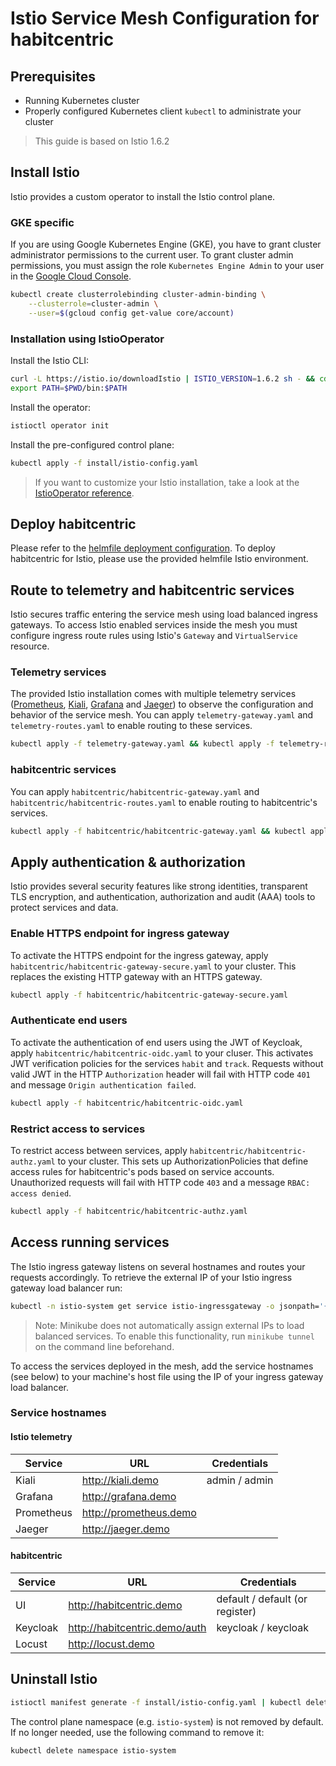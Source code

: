 # Istio Service Mesh Configuration for habitcentric

## Prerequisites

- Running Kubernetes cluster
- Properly configured Kubernetes client `kubectl` to administrate your cluster

> This guide is based on Istio 1.6.2

## Install Istio

Istio provides a custom operator to install the Istio control plane.

### GKE specific

If you are using Google Kubernetes Engine (GKE), you have to grant cluster administrator permissions to the current user. To grant cluster admin permissions, you must assign the role `Kubernetes Engine Admin` to your user in the [Google Cloud Console](https://console.cloud.google.com/iam-admin/iam).

```bash
kubectl create clusterrolebinding cluster-admin-binding \
    --clusterrole=cluster-admin \
    --user=$(gcloud config get-value core/account)
```

### Installation using IstioOperator

Install the Istio CLI:

```bash
curl -L https://istio.io/downloadIstio | ISTIO_VERSION=1.6.2 sh - && cd istio-1.6.2
export PATH=$PWD/bin:$PATH
```

Install the operator:

```bash
istioctl operator init
```

Install the pre-configured control plane:

```bash
kubectl apply -f install/istio-config.yaml
```

> If you want to customize your Istio installation, take a look at the [IstioOperator reference](https://istio.io/latest/docs/reference/config/istio.operator.v1alpha1/).

## Deploy habitcentric

Please refer to the [helmfile deployment configuration](https://gitlab.com/habitcentric-infrastructure/hc-kubernetes). To deploy habitcentric for Istio, please use the provided helmfile Istio environment.

## Route to telemetry and habitcentric services

Istio secures traffic entering the service mesh using load balanced ingress gateways. To access Istio enabled services inside the mesh you must configure ingress route rules using Istio's `Gateway` and `VirtualService` resource.

### Telemetry services

The provided Istio installation comes with multiple telemetry services ([Prometheus](https://prometheus.io/), [Kiali](https://kiali.io/), [Grafana](https://grafana.com/) and [Jaeger](https://www.jaegertracing.io/)) to observe the configuration and behavior of the service mesh.
You can apply `telemetry-gateway.yaml` and `telemetry-routes.yaml` to enable routing to these services.

```bash
kubectl apply -f telemetry-gateway.yaml && kubectl apply -f telemetry-routes.yaml
```

### habitcentric services

You can apply `habitcentric/habitcentric-gateway.yaml` and `habitcentric/habitcentric-routes.yaml` to enable routing to habitcentric's services.

```bash
kubectl apply -f habitcentric/habitcentric-gateway.yaml && kubectl apply -f habitcentric/habitcentric-routes.yaml
```

## Apply authentication & authorization

Istio provides several security features like strong identities, transparent TLS encryption, and authentication, authorization and audit (AAA) tools to protect services and data.

### Enable HTTPS endpoint for ingress gateway

To activate the HTTPS endpoint for the ingress gateway, apply `habitcentric/habitcentric-gateway-secure.yaml` to your cluster.
This replaces the existing HTTP gateway with an HTTPS gateway.

```bash
kubectl apply -f habitcentric/habitcentric-gateway-secure.yaml
```

### Authenticate end users

To activate the authentication of end users using the JWT of Keycloak, apply `habitcentric/habitcentric-oidc.yaml` to your cluser.
This activates JWT verification policies for the services `habit` and `track`.
Requests without valid JWT in the HTTP `Authorization` header will fail with HTTP code `401` and message `Origin authentication failed`.

```bash
kubectl apply -f habitcentric/habitcentric-oidc.yaml
```

### Restrict access to services

To restrict access between services, apply `habitcentric/habitcentric-authz.yaml` to your cluster. This sets up AuthorizationPolicies that define access rules for habitcentric's pods based on service accounts. Unauthorized requests will fail with HTTP code `403` and a message `RBAC: access denied`.

```bash
kubectl apply -f habitcentric/habitcentric-authz.yaml
```

## Access running services

The Istio ingress gateway listens on several hostnames and routes your requests accordingly.
To retrieve the external IP of your Istio ingress gateway load balancer run:

```bash
kubectl -n istio-system get service istio-ingressgateway -o jsonpath='{.status.loadBalancer.ingress[0].ip}'
```

> Note: Minikube does not automatically assign external IPs to load balanced services. To enable this functionality, run `minikube tunnel` on the command line beforehand.

To access the services deployed in the mesh, add the service hostnames (see below) to your machine's host file using the IP of your ingress gateway load balancer.

### Service hostnames

#### Istio telemetry

| Service    | URL                    | Credentials   |
| ---------- | ---------------------- | ------------- |
| Kiali      | http://kiali.demo      | admin / admin |
| Grafana    | http://grafana.demo    |               |
| Prometheus | http://prometheus.demo |               |
| Jaeger     | http://jaeger.demo     |               |

#### habitcentric

| Service  | URL                           | Credentials                     |
| -------- | ----------------------------- | ------------------------------- |
| UI       | http://habitcentric.demo      | default / default (or register) |
| Keycloak | http://habitcentric.demo/auth | keycloak / keycloak             |
| Locust   | http://locust.demo            |                                 |

## Uninstall Istio

```bash
istioctl manifest generate -f install/istio-config.yaml | kubectl delete -f -
```

The control plane namespace (e.g. `istio-system`) is not removed by default. If no longer needed, use the following command to remove it:

```bash
kubectl delete namespace istio-system
```
